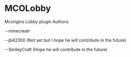 MCOLobby
========

Mcorigins Lobby plugin
Authors:

--minecreatr

--jb42300 (Not yet but I hope he will contribute in the future)

--SmileyCraft (Hope he will contribute in the future)

